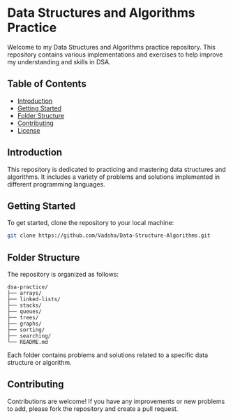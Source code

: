 # Data Structures and Algorithms Practice

Welcome to my Data Structures and Algorithms practice repository. This repository contains various implementations and exercises to help improve my understanding and skills in DSA.

## Table of Contents

- [Introduction](#introduction)
- [Getting Started](#getting-started)
- [Folder Structure](#folder-structure)
- [Contributing](#contributing)
- [License](#license)

## Introduction

This repository is dedicated to practicing and mastering data structures and algorithms. It includes a variety of problems and solutions implemented in different programming languages.

## Getting Started

To get started, clone the repository to your local machine:

```bash
git clone https://github.com/Vadsha/Data-Structure-Algorithms.git
```

## Folder Structure

The repository is organized as follows:

```
dsa-practice/
├── arrays/
├── linked-lists/
├── stacks/
├── queues/
├── trees/
├── graphs/
├── sorting/
├── searching/
└── README.md
```

Each folder contains problems and solutions related to a specific data structure or algorithm.

## Contributing

Contributions are welcome! If you have any improvements or new problems to add, please fork the repository and create a pull request.